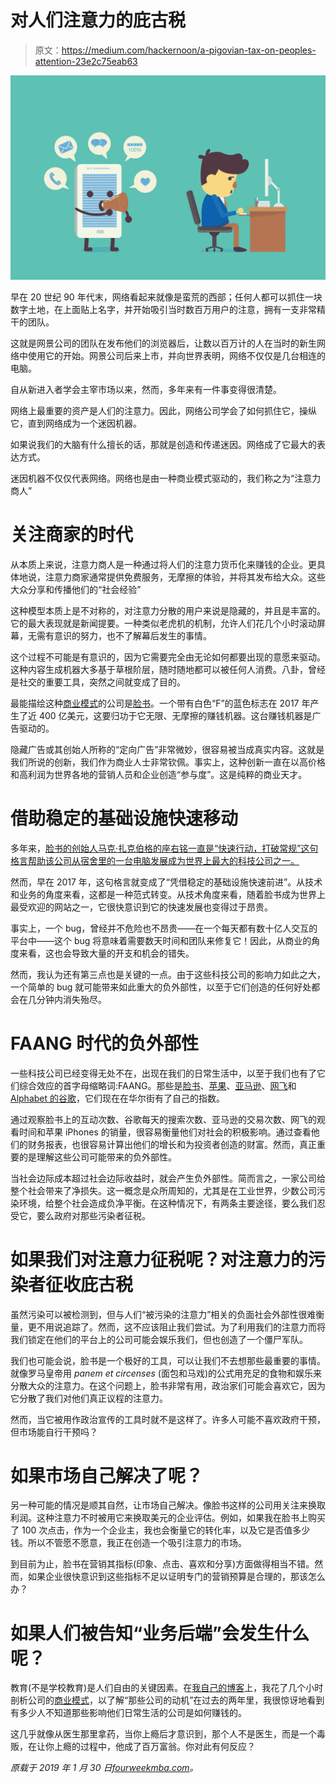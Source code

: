 # 对人们注意力的庇古税

> 原文：<https://medium.com/hackernoon/a-pigovian-tax-on-peoples-attention-23e2c75eab63>

![](img/c7a08b4faa9cba6cf4c2595457e8c511.png)

早在 20 世纪 90 年代末，网络看起来就像是蛮荒的西部；任何人都可以抓住一块数字土地，在上面贴上名字，并开始吸引当时数百万用户的注意，拥有一支非常精干的团队。

这就是网景公司的团队在发布他们的浏览器后，让数以百万计的人在当时的新生网络中使用它的开始。网景公司后来上市，并向世界表明，网络不仅仅是几台相连的电脑。

自从新进入者学会主宰市场以来，然而，多年来有一件事变得很清楚。

网络上最重要的资产是人们的注意力。因此，网络公司学会了如何抓住它，操纵它，直到网络成为一个迷因机器。

如果说我们的大脑有什么擅长的话，那就是创造和传递迷因。网络成了它最大的表达方式。

迷因机器不仅仅代表网络。网络也是由一种商业模式驱动的，我们称之为“注意力商人”

# 关注商家的时代

从本质上来说，注意力商人是一种通过将人们的注意力货币化来赚钱的企业。更具体地说，注意力商家通常提供免费服务，无摩擦的体验，并将其发布给大众。这些大众分享和传播他们的“社会经验”

这种模型本质上是不对称的，对注意力分散的用户来说是隐藏的，并且是丰富的。它的最大表现就是新闻提要。一种类似老虎机的机制，允许人们花几个小时滚动屏幕，无需有意识的努力，也不了解幕后发生的事情。

这个过程不可能是有意识的，因为它需要完全由无论如何都要出现的意愿来驱动。这种内容生成机器大多基于草根阶层，随时随地都可以被任何人消费。八卦，曾经是社交的重要工具，突然之间就变成了目的。

最能描绘这种[商业模式](https://fourweekmba.com/what-is-a-business-model/)的公司是[脸书](https://fourweekmba.com/how-does-facebook-make-money/)。一个带有白色“F”的蓝色标志在 2017 年产生了近 400 亿美元，这要归功于它无限、无摩擦的赚钱机器。这台赚钱机器是广告驱动的。

隐藏广告或其创始人所称的“定向广告”非常微妙，很容易被当成真实内容。这就是我们所说的创新，我们作为商业人士非常钦佩。事实上，这种创新一直在以高价格和高利润为世界各地的营销人员和企业创造“参与度”。这是纯粹的商业天才。

# 借助稳定的基础设施快速移动

多年来，[脸书的创始人马克·扎克伯格的座右铭一直是“快速行动，打破常规”这句格言帮助该公司从宿舍里的一台电脑发展成为世界上最大的科技公司之一。](https://fourweekmba.com/how-does-facebook-make-money/)

然而，早在 2017 年，这句格言就变成了“凭借稳定的基础设施快速前进”。从技术和业务的角度来看，这都是一种范式转变。从技术角度来看，随着脸书成为世界上最受欢迎的网站之一，它很快意识到它的快速发展也变得过于昂贵。

事实上，一个 bug，曾经并不危险也不昂贵——在一个每天都有数十亿人交互的平台中——这个 bug 将意味着需要数天时间和团队来修复它！因此，从商业的角度来看，这也会导致大量的开支和机会的错失。

然而，我认为还有第三点也是关键的一点。由于这些科技公司的影响力如此之大，一个简单的 bug 就可能带来如此重大的负外部性，以至于它们创造的任何好处都会在几分钟内消失殆尽。

# FAANG 时代的负外部性

一些科技公司已经变得无处不在，出现在我们的日常生活中，以至于我们也有了它们综合效应的首字母缩略词:FAANG。那些是[脸书](https://fourweekmba.com/how-does-facebook-make-money/)、[苹果](https://fourweekmba.com/apple-business-model/)、[亚马逊](https://fourweekmba.com/amazon-business-model/)、[网飞](https://fourweekmba.com/how-does-netflix-make-money/)和 [Alphabet 的谷歌](https://fourweekmba.com/how-does-google-make-money/)，它们现在在华尔街有了自己的指数。

通过观察脸书上的互动次数、谷歌每天的搜索次数、亚马逊的交易次数、网飞的观看时间和苹果 iPhones 的销量，很容易衡量他们对社会的积极影响。通过查看他们的财务报表，也很容易计算出他们的增长和为投资者创造的财富。然而，真正重要的是理解这些公司可能带来的负外部性。

当社会边际成本超过社会边际收益时，就会产生负外部性。简而言之，一家公司给整个社会带来了净损失。这一概念是众所周知的，尤其是在工业世界，少数公司污染环境，给整个社会造成负净平衡。在这种情况下，有两条主要途径，要么我们忍受它，要么政府对那些污染者征税。

# 如果我们对注意力征税呢？对注意力的污染者征收庇古税

虽然污染可以被检测到，但与人们“被污染的注意力”相关的负面社会外部性很难衡量，更不用说追踪了。然而，这不应该阻止我们尝试。为了利用我们的注意力而将我们锁定在他们的平台上的公司可能会娱乐我们，但也创造了一个僵尸军队。

我们也可能会说，脸书是一个极好的工具，可以让我们不去想那些最重要的事情。就像罗马皇帝用 *panem et circenses* (面包和马戏)的公式用充足的食物和娱乐来分散大众的注意力。在这个问题上，脸书非常有用，政治家们可能会喜欢它，因为它分散了我们对他们真正议程的注意力。

然而，当它被用作政治宣传的工具时就不是这样了。许多人可能不喜欢政府干预，但市场能自行干预吗？

# 如果市场自己解决了呢？

另一种可能的情况是顺其自然，让市场自己解决。像脸书这样的公司用关注来换取利润。这种注意力不时被用它来换取美元的企业评估。例如，如果我在脸书上购买了 100 次点击，作为一个企业主，我也会衡量它的转化率，以及它是否值多少钱。所以不管愿不愿意，我正在创造一个吸引注意力的市场。

到目前为止，脸书在营销其指标(印象、点击、喜欢和分享)方面做得相当不错。然而，如果企业很快意识到这些指标不足以证明专门的营销预算是合理的，那该怎么办？

# 如果人们被告知“业务后端”会发生什么呢？

教育(不是学校教育)是人们自由的关键因素。在[我自己的博客](https://fourweekmba.com)上，我花了几个小时剖析公司的[商业模式](https://fourweekmba.com/what-is-a-business-model/)，以了解“那些公司的动机”在过去的两年里，我很惊讶地看到有多少人不知道那些影响他们日常生活的公司是如何赚钱的。

这几乎就像从医生那里拿药，当你上瘾后才意识到，那个人不是医生，而是一个毒贩，在让你上瘾的过程中，他成了百万富翁。你对此有何反应？

*原载于 2019 年 1 月 30 日*[*fourweekmba.com*](https://fourweekmba.com/negative-externality/)*。*